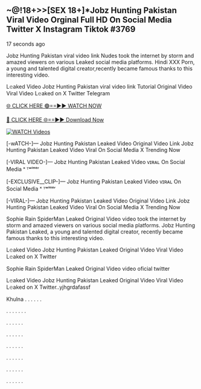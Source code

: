 ## ~@!18+>>[SEX 18+]*Jobz Hunting Pakistan Viral Video Orginal Full HD On Social Media Twitter X Instagram Tiktok #3769

17 seconds ago

Jobz Hunting Pakistan viral video link Nudes took the internet by storm and amazed viewers on various Leaked social media platforms. Hindi XXX Porn, a young and talented digital creator,recently became famous thanks to this interesting video.

L𝚎aked Video Jobz Hunting Pakistan viral video link Tutorial Original Video Viral Video L𝚎aked on X Twitter Telegram

[🌐 CLICK HERE 🟢==►► WATCH NOW](https://dekho-ki-hoy-07-2k25.blogspot.com/2025/01/viral-tv.html)

[🔴 CLICK HERE 🌐==►► Download Now](https://dekho-ki-hoy-07-2k25.blogspot.com/2025/01/viral-tv.html)

[![WATCH Videos](https://i.imgur.com/ydURGbz.png)](https://dekho-ki-hoy-07-2k25.blogspot.com/2025/01/viral-tv.html)

[-wATCH-]— Jobz Hunting Pakistan Leaked Video Original Video Link Jobz Hunting Pakistan Leaked Video Viral On Social Media X Trending Now

[-VIRAL VIDEO-]— Jobz Hunting Pakistan Leaked Video ᴠɪʀᴀʟ On Social Media ˣ ᵀʷⁱᵗᵗᵉʳ

[-EXCLUSIVE__CLIP-]— Jobz Hunting Pakistan Leaked Video ᴠɪʀᴀʟ On Social Media ˣ ᵀʷⁱᵗᵗᵉʳ

[-VIRAL-]— Jobz Hunting Pakistan Leaked Video Original Video Link Jobz Hunting Pakistan Leaked Video Viral On Social Media X Trending Now

Sophie Rain SpiderMan Leaked Original Video video took the internet by storm and amazed viewers on various social media platforms. Jobz Hunting Pakistan Leaked, a young and talented digital creator, recently became famous thanks to this interesting video.

L𝚎aked Video Jobz Hunting Pakistan Leaked Original Video Viral Video L𝚎aked on X Twitter

Sophie Rain SpiderMan Leaked Original Video video oficial twitter

L𝚎aked Video Jobz Hunting Pakistan Leaked Original Video Viral Video L𝚎aked on X Twitter..yjhgrdafassf

Khulna
.
.
.
.
.
.

.
.
.
.
.
.
.

.
.
.
.
.
.

.
.
.
.
.
.

.
.
.
.
.
.

.
.
.
.
.
.

.
.
.
.
.
.

.
.
.
.
.
.
